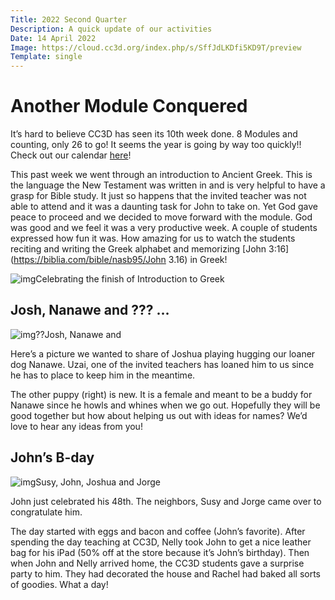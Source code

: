 ```yaml
---
Title: 2022 Second Quarter
Description: A quick update of our activities
Date: 14 April 2022
Image: https://cloud.cc3d.org/index.php/s/SffJdLKDfi5KD9T/preview
Template: single
---
```


# Another Module Conquered

It’s hard to believe CC3D has seen its 10th week done. 8 Modules and counting, only 26 to go! It seems the year is going by way too quickly!! Check out our calendar [here](https://cc3d.org/calendario/)!

This past week we went through an introduction to Ancient Greek. This is the language the New Testament was written in and is very helpful to have a grasp for Bible study. It just so happens that the invited teacher was not able to attend and it was a daunting task for John to take on. Yet God gave peace to proceed and we decided to move forward with the module. God was good and we feel it was a very productive week. A couple of students expressed how fun it was. How amazing for us to watch the students reciting and writing the Greek alphabet and memorizing [John 3:16](https://biblia.com/bible/nasb95/John 3.16) in Greek!

![img](https://cloud.cc3d.org/index.php/s/SffJdLKDfi5KD9T/preview)Celebrating the finish of Introduction to Greek

## Josh, Nanawe and ??? …

![img](https://cloud.cc3d.org/index.php/s/ZrfCpfs4jFKdBaZ/preview)??Josh, Nanawe and

Here’s a picture we wanted to share of Joshua playing hugging our loaner dog Nanawe. Uzai, one of the invited teachers has loaned him to us since he has to place to keep him in the meantime.

The other puppy (right) is new. It is a female and meant to be a buddy for Nanawe since he howls and whines when we go out. Hopefully they will be good together but how about helping us out with ideas for names? We’d love to hear any ideas from you!

## John’s B-day

![img](https://cloud.cc3d.org/index.php/s/3eiQiKSqb55aajo/preview)Susy, John, Joshua and Jorge

John just celebrated his 48th. The neighbors, Susy and Jorge came over to congratulate him.

The day started with eggs and bacon and coffee (John’s favorite). After spending the day teaching at CC3D, Nelly took John to get a nice leather bag for his iPad (50% off at the store because it’s John’s birthday). Then when John and Nelly arrived home, the CC3D students gave a surprise party to him. They had decorated the house and Rachel had baked all sorts of goodies. What a day!